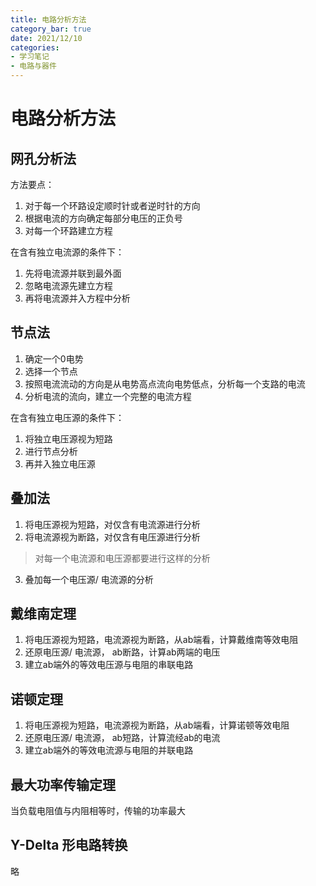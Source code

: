 ```yaml
---
title: 电路分析方法
category_bar: true
date: 2021/12/10
categories: 
- 学习笔记
- 电路与器件
---
```

# 电路分析方法

## 网孔分析法
方法要点：
1. 对于每一个环路设定顺时针或者逆时针的方向
2. 根据电流的方向确定每部分电压的正负号
3. 对每一个环路建立方程

在含有独立电流源的条件下：
1. 先将电流源并联到最外面
2. 忽略电流源先建立方程
3. 再将电流源并入方程中分析

## 节点法
1. 确定一个0电势
2. 选择一个节点
3. 按照电流流动的方向是从电势高点流向电势低点，分析每一个支路的电流
4. 分析电流的流向，建立一个完整的电流方程

在含有独立电压源的条件下：
1. 将独立电压源视为短路
2. 进行节点分析
3. 再并入独立电压源
	
## 叠加法
1. 将电压源视为短路，对仅含有电流源进行分析
2. 将电流源视为断路，对仅含有电压源进行分析
> 对每一个电流源和电压源都要进行这样的分析

3. 叠加每一个电压源/ 电流源的分析

## 戴维南定理
1. 将电压源视为短路，电流源视为断路，从ab端看，计算戴维南等效电阻
2. 还原电压源/ 电流源， ab断路，计算ab两端的电压
3. 建立ab端外的等效电压源与电阻的串联电路

## 诺顿定理
1. 将电压源视为短路，电流源视为断路，从ab端看，计算诺顿等效电阻
2. 还原电压源/ 电流源， ab短路，计算流经ab的电流
3. 建立ab端外的等效电流源与电阻的并联电路

## 最大功率传输定理
当负载电阻值与内阻相等时，传输的功率最大  
	
## Y-Delta 形电路转换
略